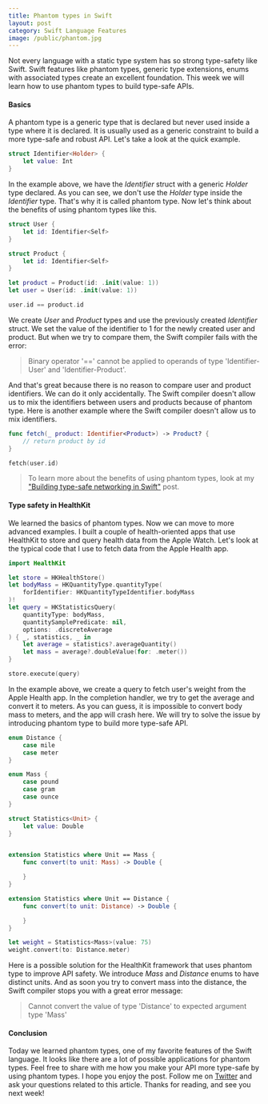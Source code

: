 ```yaml
---
title: Phantom types in Swift
layout: post
category: Swift Language Features
image: /public/phantom.jpg
---
```


Not every language with a static type system has so strong type-safety like Swift. Swift features like phantom types, generic type extensions, enums with associated types create an excellent foundation. This week we will learn how to use phantom types to build type-safe APIs.

#### Basics
A phantom type is a generic type that is declared but never used inside a type where it is declared. It is usually used as a generic constraint to build a more type-safe and robust API. Let's take a look at the quick example.

```swift
struct Identifier<Holder> {
    let value: Int
}
```

In the example above, we have the *Identifier* struct with a generic *Holder* type declared. As you can see, we don't use the *Holder* type inside the *Identifier* type. That's why it is called phantom type. Now let's think about the benefits of using phantom types like this.

```swift
struct User {
    let id: Identifier<Self>
}

struct Product {
    let id: Identifier<Self>
}

let product = Product(id: .init(value: 1))
let user = User(id: .init(value: 1))

user.id == product.id
```

We create *User* and *Product* types and use the previously created *Identifier* struct. We set the value of the identifier to 1 for the newly created user and product. But when we try to compare them, the Swift compiler fails with the error:

> Binary operator '==' cannot be applied to operands of type 'Identifier-User' and 'Identifier-Product'.

And that's great because there is no reason to compare user and product identifiers. We can do it only accidentally. The Swift compiler doesn't allow us to mix the identifiers between users and products because of phantom type. Here is another example where the Swift compiler doesn't allow us to mix identifiers.

```swift
func fetch(_ product: Identifier<Product>) -> Product? {
    // return product by id
}

fetch(user.id)
```

> To learn more about the benefits of using phantom types, look at my ["Building type-safe networking in Swift"](/2021/02/10/building-type-safe-networking-in-swift/) post.

#### Type safety in HealthKit
We learned the basics of phantom types. Now we can move to more advanced examples. I built a couple of health-oriented apps that use HealthKit to store and query health data from the Apple Watch. Let's look at the typical code that I use to fetch data from the Apple Health app.

```swift
import HealthKit

let store = HKHealthStore()
let bodyMass = HKQuantityType.quantityType(
    forIdentifier: HKQuantityTypeIdentifier.bodyMass
)!
let query = HKStatisticsQuery(
    quantityType: bodyMass,
    quantitySamplePredicate: nil,
    options: .discreteAverage
) { _, statistics, _ in
    let average = statistics?.averageQuantity()
    let mass = average?.doubleValue(for: .meter())
}

store.execute(query)
```

In the example above, we create a query to fetch user's weight from the Apple Health app. In the completion handler, we try to get the average and convert it to meters. As you can guess, it is impossible to convert body mass to meters, and the app will crash here. We will try to solve the issue by introducing phantom type to build more type-safe API.

```swift
enum Distance {
    case mile
    case meter
}

enum Mass {
    case pound
    case gram
    case ounce
}

struct Statistics<Unit> {
    let value: Double
}


extension Statistics where Unit == Mass {
    func convert(to unit: Mass) -> Double {

    }
}

extension Statistics where Unit == Distance {
    func convert(to unit: Distance) -> Double {

    }
}

let weight = Statistics<Mass>(value: 75)
weight.convert(to: Distance.meter)
```

Here is a possible solution for the HealthKit framework that uses phantom type to improve API safety. We introduce *Mass* and *Distance* enums to have distinct units. And as soon you try to convert mass into the distance, the Swift compiler stops you with a great error message:

> Cannot convert the value of type 'Distance' to expected argument type 'Mass'

#### Conclusion
Today we learned phantom types, one of my favorite features of the Swift language. It looks like there are a lot of possible applications for phantom types. Feel free to share with me how you make your API more type-safe by using phantom types. I hope you enjoy the post. Follow me on [Twitter](https://twitter.com/mecid) and ask your questions related to this article. Thanks for reading, and see you next week!
